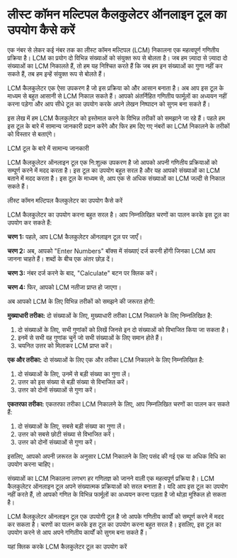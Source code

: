 लीस्ट कॉमन मल्टिपल कैलकुलेटर ऑनलाइन टूल का उपयोग कैसे करें
==========================================================

एक नंबर से लेकर कई नंबर तक का लीस्ट कॉमन मल्टिपल (LCM) निकालना एक महत्वपूर्ण गणितीय प्रक्रिया है। LCM का प्रयोग दो विभिन्न संख्याओं को संयुक्त रूप से बोलता है। जब हम ज़्यादा से ज़्यादा दो संख्याओं का LCM निकालते हैं, तो हम यह निश्चित करते हैं कि जब हम इन संख्याओं का गुणा नहीं कर सकते हैं, तब हम इन्हें संयुक्त रूप से बोलते हैं।

LCM कैलकुलेटर एक ऐसा उपकरण है जो इस प्रक्रिया को और आसान बनाता है। अब आप इस टूल के माध्यम से बहुत आसानी से LCM निकाल सकते हैं। आपको अंतर्निहित गणितीय फार्मूलों का अध्ययन नहीं करना पड़ेगा और आप सीधे टूल का उपयोग करके अपने लेखन निष्पादन को सुगम बना सकते हैं।

इस लेख में हम LCM कैलकुलेटर को इस्तेमाल करने के विभिन्न तरीकों को समझाने जा रहे हैं। पहले हम इस टूल के बारे में सामान्य जानकारी प्रदान करेंगे और फिर हम दिए गए नंबरों का LCM निकालने के तरीकों को विस्तार से बताएंगे।

LCM टूल के बारे में सामान्य जानकारी

LCM कैलकुलेटर ऑनलाइन टूल एक नि:शुल्क उपकरण है जो आपको अपनी गणितीय प्रक्रियाओं को सम्पूर्ण करने में मदद करता है। इस टूल का उपयोग बहुत सरल है और यह आपको संख्याओं का LCM बताने में मदद करता है। इस टूल के माध्यम से, आप एक से अधिक संख्याओं का LCM जल्दी से निकाल सकते हैं।

लीस्ट कॉमन मल्टिपल कैलकुलेटर का उपयोग कैसे करें

LCM कैलकुलेटर का उपयोग करना बहुत सरल है। आप निम्नलिखित चरणों का पालन करके इस टूल का उपयोग कर सकते हैं:

**चरण 1:** पहले, आप LCM कैलकुलेटर ऑनलाइन टूल पर जाएँ।

**चरण 2:** अब, आपको "Enter Numbers" बॉक्स में संख्याएं दर्ज करनी होंगी जिनका LCM आप जानना चाहते हैं। शब्दों के बीच एक अंतर छोड़ दें।

**चरण 3:** नंबर दर्ज करने के बाद, "Calculate" बटन पर क्लिक करें।

**चरण 4:** फिर, आपको LCM नतीजा प्राप्त हो जाएगा।

अब आपको LCM के लिए विभिन्न तरीकों को समझने की जरूरत होगी:

**मुख्याधारी तरीका:** दो संख्याओं के लिए, मुख्याधारी तरीका LCM निकालने के लिए निम्नलिखित है:

1. दो संख्याओं के लिए, सभी गुणांकों को लिखें जिनसे इन दो संख्याओं को विभाजित किया जा सकता है।
2. इनमें से सभी वह गुणांक चुनें जो सभी संख्याओं के लिए समान होते हैं।
3. चयनित उत्तर को मिलाकर LCM प्राप्त करें।

**एक और तरीका:** दो संख्याओं के लिए एक और तरीका LCM निकालने के लिए निम्नलिखित है:

1. दो संख्याओं के लिए, उनमें से बड़ी संख्या का गुणा लें।
2. उत्तर को इस संख्या से बड़ी संख्या से विभाजित करें।
3. उत्तर को दोनों संख्याओं से गुणा करें।

**एकतरफा तरीका:** एकतरफा तरीका LCM निकालने के लिए, आप निम्नलिखित चरणों का पालन कर सकते हैं:

1. दो संख्याओं के लिए, सबसे बड़ी संख्या का गुणा लें।
2. उत्तर को सबसे छोटी संख्या से विभाजित करें।
3. उत्तर को दोनों संख्याओं से गुणा करें।

इसलिए, आपको अपनी ज़रूरत के अनुसार LCM निकालने के लिए पसंद की गई एक या अधिक विधि का उपयोग करना चाहिए।

संख्याओं का LCM निकालना लगभग हर गणितज्ञ को जानने वाली एक महत्वपूर्ण प्रक्रिया है। LCM कैलकुलेटर ऑनलाइन टूल अपने संख्यात्मक प्रक्रियाओं को सरल बनाता है। यदि आप इस टूल का उपयोग नहीं करते हैं, तो आपको गणित के विभिन्न फार्मूलों का अध्ययन करना पड़ता है जो थोड़ा मुश्किल हो सकता है।

LCM कैलकुलेटर ऑनलाइन टूल एक उपयोगी टूल है जो आपके गणितीय कार्यों को सम्पूर्ण करने में मदद कर सकता है। चरणों का पालन करके इस टूल का उपयोग करना बहुत सरल है। इसलिए, इस टूल का उपयोग करने से आप अपने गणितीय कार्यों को सुगम बना सकते हैं।

यहां क्लिक करके LCM कैलकुलेटर टूल का उपयोग करें